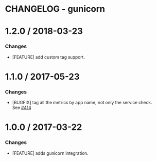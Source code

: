 # CHANGELOG - gunicorn

1.2.0 / 2018-03-23
==================

### Changes

* [FEATURE] add custom tag support.

1.1.0 / 2017-05-23
==================

### Changes

* [BUGFIX] tag all the metrics by app name, not only the service check. See [#414]

1.0.0 / 2017-03-22
==================

### Changes

* [FEATURE] adds gunicorn integration.

<!--- The following link definition list is generated by PimpMyChangelog --->
[#414]: https://github.com/DataDog/integrations-core/issues/414
